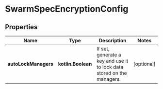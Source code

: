 
# SwarmSpecEncryptionConfig

## Properties
| Name | Type | Description | Notes |
| ------------ | ------------- | ------------- | ------------- |
| **autoLockManagers** | **kotlin.Boolean** | If set, generate a key and use it to lock data stored on the managers.  |  [optional] |



